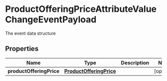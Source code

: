 

# ProductOfferingPriceAttributeValueChangeEventPayload

The event data structure
## Properties

Name | Type | Description | Notes
------------ | ------------- | ------------- | -------------
**productOfferingPrice** | [**ProductOfferingPrice**](ProductOfferingPrice.md) |  |  [optional]



